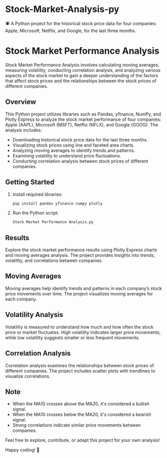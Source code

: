 # Stock-Market-Analysis-py
🕷️ A Python project for the historical stock price data for four companies: Apple, Microsoft, Netflix, and Google, for the last three months.

# Stock Market Performance Analysis

Stock Market Performance Analysis involves calculating moving averages, measuring volatility, conducting correlation analysis, and analyzing various aspects of the stock market to gain a deeper understanding of the factors that affect stock prices and the relationships between the stock prices of different companies.

## Overview

This Python project utilizes libraries such as Pandas, yfinance, NumPy, and Plotly Express to analyze the stock market performance of four companies: Apple (AAPL), Microsoft (MSFT), Netflix (NFLX), and Google (GOOG). The analysis includes:

- Downloading historical stock price data for the last three months.
- Visualizing stock prices using line and faceted area charts.
- Analyzing moving averages to identify trends and patterns.
- Examining volatility to understand price fluctuations.
- Conducting correlation analysis between stock prices of different companies.

## Getting Started

1. Install required libraries:

    ```bash
    pip install pandas yfinance numpy plotly
    ```

2. Run the Python script:

    ```bash
    Stock Market Performance Analysis.py
    ```

## Results

Explore the stock market performance results using Plotly Express charts and moving averages analysis. The project provides insights into trends, volatility, and correlations between companies.

## Moving Averages

Moving averages help identify trends and patterns in each company’s stock price movements over time. The project visualizes moving averages for each company.

## Volatility Analysis

Volatility is measured to understand how much and how often the stock price or market fluctuates. High volatility indicates larger price movements, while low volatility suggests smaller or less frequent movements.

## Correlation Analysis

Correlation analysis examines the relationships between stock prices of different companies. The project includes scatter plots with trendlines to visualize correlations.

## Note

- When the MA10 crosses above the MA20, it's considered a bullish signal.
- When the MA10 crosses below the MA20, it's considered a bearish signal.
- Strong correlations indicate similar price movements between companies.

Feel free to explore, contribute, or adapt this project for your own analysis!

Happy coding! 🚀

